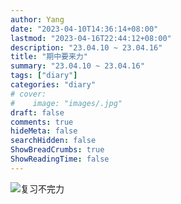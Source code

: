```yaml
---
author: Yang
date: "2023-04-10T14:36:14+08:00"
lastmod: "2023-04-16T22:44:12+08:00"
description: "23.04.10 ~ 23.04.16"
title: "期中要来力"
summary: "23.04.10 ~ 23.04.16"
tags: ["diary"]
categories: "diary"
# cover: 
#    image: "images/.jpg"
draft: false
comments: true
hideMeta: false
searchHidden: false
ShowBreadCrumbs: true
ShowReadingTime: false
---
```


![复习不完力](./images/review.jpg)
